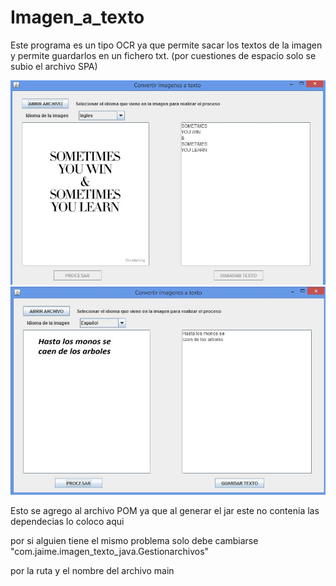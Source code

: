 # Imagen_a_texto
Este programa es un tipo OCR ya que permite sacar los textos de la imagen y permite guardarlos en un fichero txt. (por cuestiones de espacio solo se subio el archivo SPA)

<img src="https://github.com/ringostarr-jaime/Imagen_a_texto/blob/main/eng.JPG" width="650" >
</br>
<img src="https://github.com/ringostarr-jaime/Imagen_a_texto/blob/main/spa.JPG" width="650" >
<br/>
<p>Esto se agrego al archivo POM ya que al generar el jar este no contenia las dependecias lo coloco aqui </p>
<p>por si alguien tiene el mismo problema solo debe cambiarse  "<mainClass>com.jaime.imagen_texto_java.Gestionarchivos</mainClass>"</p>
<p>por la ruta y el nombre del archivo main</p>
<br/> 
 <!--
 <plugins>           
            <plugin>
                <groupId>org.apache.maven.plugins</groupId>
                <artifactId>maven-eclipse-plugin</artifactId>
                <version>2.9</version>
                <configuration>
                    <downloadSources>true</downloadSources>
                    <downloadJavadocs>false</downloadJavadocs>
                </configuration>
            </plugin>           
            <plugin>
                <groupId>org.apache.maven.plugins</groupId>
                <artifactId>maven-compiler-plugin</artifactId>
                <version>2.3.2</version>
                <configuration>              
                    <source>1.8</source>
                    <target>1.8</target>
                </configuration>
            </plugin>             
            <plugin>                
                <groupId>org.apache.maven.plugins</groupId>
                <artifactId>maven-assembly-plugin</artifactId>
                <version>2.4.1</version>
                <configuration>        
                     //---Esto es necesario para construir nuestro jar junto con las librerias    
                    <descriptorRefs>
                        <descriptorRef>jar-with-dependencies</descriptorRef>
                    </descriptorRefs>           
                    <archive>
                        <manifest>
                            <mainClass>com.jaime.imagen_texto_java.Gestionarchivos</mainClass>
                        </manifest>
                    </archive>
                </configuration>
                <executions>
                    <execution>
                        <id>make-assembly</id>
                        <phase>package</phase> 
                        <goals>
                            <goal>single</goal>
                        </goals>
                    </execution>
                </executions>                 
            </plugin>                  
        </plugins>
-->

